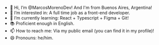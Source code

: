 - 👋 Hi, I’m @MarcosMorenoDev! And I'm from Buenos Aires, Argentina!
- 👀 I’m interested in: A full time job as a front-end developer.
- 🌱 I’m currently learning: React + Typescript + Figma + Git!
- 📚 Proficient enough in English.
- 📫 How to reach me: Via my public email (you can find it in my profile)!
- 😄 Pronouns: he/him.
  
<!---
MarcosMorenoDev/MarcosMorenoDev is a ✨ special ✨ repository because its `README.md` (this file) appears on your GitHub profile.
You can click the Preview link to take a look at your changes.
--->
